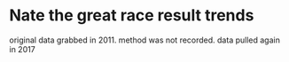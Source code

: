 # Nate the great race result trends

original data grabbed in 2011. method was not recorded.
data pulled again in 2017
